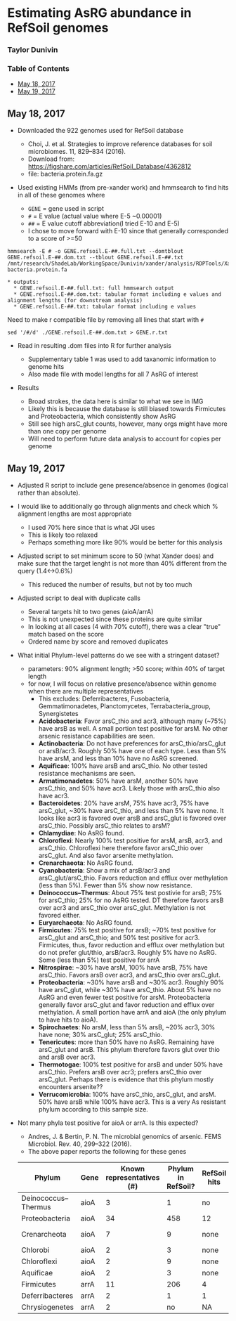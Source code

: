 # Estimating AsRG abundance in RefSoil genomes
### Taylor Dunivin

### Table of Contents ###
* [May 18, 2017](https://github.com/ShadeLab/meta_arsenic/blob/master/refsoil_analysis/Dunivin_notes.md#may-18-2017)
* [May 19, 2017](https://github.com/ShadeLab/meta_arsenic/blob/master/refsoil_analysis/Dunivin_notes.md#may-19-2017)

## May 18, 2017
* Downloaded the 922 genomes used for RefSoil database 
    * Choi, J. et al. Strategies to improve reference databases for soil microbiomes. 11, 829–834 (2016).
    * Download from: https://figshare.com/articles/RefSoil_Database/4362812
    * file: bacteria.protein.fa.gz
    
* Used existing HMMs (from pre-xander work) and hmmsearch to find hits in all of these genomes where
    * ```GENE``` = gene used in script
    * ```#``` = E value (actual value where E-5 ~0.00001)
    * ```##``` = E value cutoff abbreviation(I tried E-10 and E-5)
    * I chose to move forward with E-10 since that generally corresponded to a score of >=50
```
hmmsearch -E # -o GENE.refsoil.E-##.full.txt --domtblout GENE.refsoil.E-##.dom.txt --tblout GENE.refsoil.E-##.txt /mnt/research/ShadeLab/WorkingSpace/Dunivin/xander/analysis/RDPTools/Xander_assembler/gene_resource/GENE/originaldata/GENE.hmm bacteria.protein.fa
```
    * outputs:
      * GENE.refsoil.E-##.full.txt: full hmmsearch output
      * GENE.refsoil.E-##.dom.txt: tabular format including e values and alignment lengths (for downstream analysis)
      * GENE.refsoil.E-##.txt: tabular format including e values 
      
Need to make r compatible file by removing all lines that start with ```#```
```
sed '/#/d' ./GENE.refsoil.E-##.dom.txt > GENE.r.txt
```
      
* Read in resulting .dom files into R for further analysis
    * Supplementary table 1 was used to add taxanomic information to genome hits
    * Also made file with model lengths for all 7 AsRG of interest
    
* Results
    * Broad strokes, the data here is similar to what we see in IMG
    * Likely this is because the database is still biased towards Firmicutes and Proteobacteria, which consistently show AsRG
    * Still see high arsC_glut counts, however, many orgs might have more than one copy per genome
    * Will need to perform future data analysis to account for copies per genome
    
## May 19, 2017
* Adjusted R script to include gene presence/absence in genomes (logical rather than absolute). 
* I would like to additionally go through alignments and check which % alignment lengths are most appropriate
     * I used 70% here since that is what JGI uses
     * This is likely too relaxed
     * Perhaps something more like 90% would be better for this analysis
* Adjusted script to set minimum score to 50 (what Xander does) and make sure that the target lenght is not more than 40% different from the query (1.4<->0.6%)
   * This reduced the number of results, but not by too much
* Adjusted script to deal with duplicate calls
   * Several targets hit to two genes (aioA/arrA)
   * This is not unexpected since these proteins are quite similar
   * In looking at all cases (4 with 70% cutoff), there was a clear "true" match based on the score
   * Ordered name by score and removed duplicates
   
* What initial Phylum-level patterns do we see with a stringent dataset? 
   * parameters: 90% alignment length; >50 score; within 40% of target length
   * for now, I will focus on relative presence/absence within genome when there are multiple representatives
      * This excludes: Deferribacteres, Fusobacteria, Gemmatimonadetes, Planctomycetes, Terrabacteria_group, Synergistetes
      * __Acidobacteria__: Favor arsC_thio and acr3, although many (~75%) have arsB as well. A small portion test positive for arsM. No other arsenic resistance capabilities are seen.
      * __Actinobacteria__: Do not have preferences for arsC_thio/arsC_glut or arsB/acr3. Roughly 50% have one of each type. Less than 5% have arsM, and less than 10% have no AsRG screened. 
      * __Aquificae__: 100% have arsB and arsC_thio. No other tested resistance mechanisms are seen. 
      * __Armatimonadetes__: 50% have arsM, another 50% have arsC_thio, and 50% have acr3. Likely those with arsC_thio also have acr3. 
      * __Bacteroidetes__: 20% have arsM, 75% have acr3, 75% have arsC_glut, ~30% have arsC_thio, and less than 5% have none. It looks like acr3 is favored over arsB and arsC_glut is favored over arsC_thio. Possibly arsC_thio relates to arsM?
      * __Chlamydiae__:  No AsRG found.
      * __Chloroflexi__: Nearly 100% test positive for arsM, arsB, acr3, and arsC_thio. Chloroflexi here therefore favor arsC_thio over arsC_glut. And also favor arsenite methylation.
      * __Crenarchaeota__: No AsRG found.
      * __Cyanobacteria__: Show a mix of arsB/acr3 and arsC_glut/arsC_thio. Favors reduction and efflux over methylation (less than 5%). Fewer than 5% show now resistance.
      * __Deinococcus–Thermus__: About 75% test postivie for arsB; 75% for arsC_thio; 25% for no AsRG tested. DT therefore favors arsB over acr3 and arsC_thio over arsC_glut. Methylation is not favored either. 
      * __Euryarchaeota__:  No AsRG found.
      * __Firmicutes__: 75% test positive for arsB; ~70% test positive for arsC_glut and arsC_thio; and 50% test positive for acr3. Firmicutes, thus, favor reduction and efflux over methylation but do not prefer glut/thio, arsB/acr3. Roughly 5% have no AsRG. Some (less than 5%) test positive for arrA
      * __Nitrospirae__: ~30% have arsM, 100% have arsB, 75% have arsC_thio. Favors arsB over acr3, and arsC_thio over arsC_glut. 
      * __Proteobacteria__: ~30% have arsB and ~30% acr3. Roughly 90% have arsC_glut, while ~30% have arsC_thio. About 5% have no AsRG and even fewer test positive for arsM. Proteobacteria generally favor arsC_glut and favor reduction and efflux over methylation. A small portion have arrA and aioA (the only phylum to have hits to aioA). 
      * __Spirochaetes__: No arsM, less than 5% arsB, ~20% acr3, 30% have none; 30% arsC_glut; 25% arsC_thio. 
      * __Tenericutes__: more than 50% have no AsRG. Remaining have arsC_glut and arsB. This phylum therefore favors glut over thio and arsB over acr3.
      * __Thermotogae__: 100% test positive for arsB and under 50% have arsC_thio. Prefers arsB over acr3; prefers arsC_thio over arsC_glut. Perhaps there is evidence that this phylum mostly encounters arsenite??
      * __Verrucomicrobia__: 100% have arsC_thio, arsC_glut, and arsM. 50% have arsB while 100% have acr3. This is a very As resistant phylum according to this sample size. 

* Not many phyla test positive for aioA or arrA. Is this expected?
   * Andres, J. & Bertin, P. N. The microbial genomics of arsenic. FEMS Microbiol. Rev. 40, 299–322 (2016).
   * The above paper reports the following for these genes
   
   | Phylum | Gene | Known representatives (#) | Phylum in RefSoil? | RefSoil hits | Acceptable? |
   | ------ | ---- | ----------------------- | -------------- | -------- | ------ |
   | Deinococcus–Thermus | aioA | 3 | 1 | no | yes |
   | Proteobacteria | aioA | 34 | 458 | 12 | yes |
   | Crenarcheota | aioA | 7 | 9 | none | yes:model for bact |
   | Chlorobi | aioA | 2 | 3 | none | yes |
   | Chloroflexi | aioA | 2 | 9 | none | yes |
   | Aquificae | aioA | 2 | 3 | none | yes |
   | Firmicutes | arrA | 11 | 206 | 4 | yes |
   | Deferribacteres | arrA | 2 | 1 | 1 | yes |
   | Chrysiogenetes | arrA | 2 | no | NA | NA |

      
      
      
      
      
      
      
      
      
      
      
      
      
      
      
      
      
      
      
      
      
